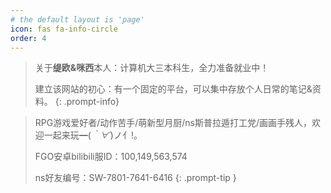 ```yaml
---
# the default layout is 'page'
icon: fas fa-info-circle
order: 4
---
```

> 关于**缇欧&咪西**本人：计算机大三本科生，全力准备就业中！
>
> 建立该网站的初心：有一个固定的平台，可以集中存放个人日常的笔记&资料。
{: .prompt-info}

> RPG游戏爱好者/动作苦手/萌新型月厨/ns斯普拉遁打工党/画画手残人，欢迎一起来玩━(*｀∀´*)ノ亻!。
>
> FGO安卓bilibili服ID：100,149,563,574
> 
> ns好友编号：SW-7801-7641-6416
{: .prompt-tip }

